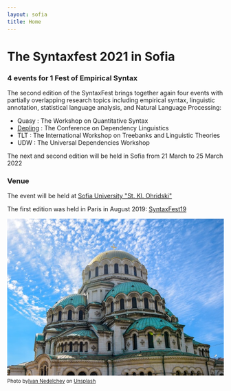 ```yaml
---
layout: sofia
title: Home
---
```

# The Syntaxfest 2021 in Sofia

### 4 events for 1 Fest of Empirical Syntax

 The second edition of the SyntaxFest brings together again four events with partially overlapping research topics including empirical syntax, linguistic annotation, statistical language analysis, and Natural Language Processing:
* Quasy : The Workshop on Quantitative Syntax
* [Depling](https://depling.org/depling2021/) : The Conference on Dependency Linguistics
* TLT : The International Workshop on Treebanks and Linguistic Theories 
* UDW : The Universal Dependencies Workshop


The next and second edition will be held in Sofia from 21 March to 25 March 2022

### Venue

The event will be held at [Sofia University "St. Kl. Ohridski"](https://www.uni-sofia.bg/index.php/eng)



The first edition was held in Paris in August 2019: [SyntaxFest19](https://syntaxfest.github.io/syntaxfest19/)

![Sofia. Photo by Ivan Nedelchev, Unsplash](images/ivan-nedelchev-OENyTAi9dg0-unsplash.jpg)
<small>Photo by<a href="https://unsplash.com/@inedelchev?utm_source=unsplash&amp;utm_medium=referral&amp;utm_content=creditCopyText">Ivan Nedelchev</a> on <a href="https://unsplash.com/s/photos/sofia?utm_source=unsplash&amp;utm_medium=referral&amp;utm_content=creditCopyText">Unsplash</a></small>



